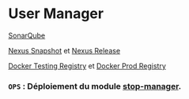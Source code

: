 # User Manager

[SonarQube](https://kazan.priv.atos.fr/sonarqube/dashboard/index/sn.senico:stop-manager-parent)

[Nexus Snapshot](https://nexus.kazan.myworldline.com/#browse/browse:f40gda-nexus-maven-snapshots:com%2Fworldline%2Ftapandgo%2Fuser-manager)
et [Nexus Release](https://nexus.kazan.myworldline.com/#browse/browse:f40gda-nexus-maven:com%2Fworldline%2Ftapandgo%2Fuser-manager)

[Docker Testing Registry](https://registry-testing.kazan.atosworldline.com/repository/f40gda/awl-f40gda-usermanager) et [Docker Prod Registry](https://registry.kazan.atosworldline.com/repository/f40gda/awl-f40gda-usermanager)

### `OPS` : Déploiement du module [stop-manager](https://ops.itsm.worldline.com/#/oc/TG_Core/design/ci/59e482839ee55b5acf9a722e/info).
